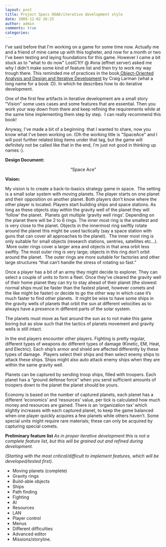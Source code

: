```yaml
---
layout: post
title: Project Specs OOAD/iterative development style
date: 2009-12-02 16:25
author: admin
comments: true
categories:
---
```

I've said before that I'm working on a game for some time now. Actually me and a friend of mine came up with this togheter, and now for a month or two I've been testing and laying foundations for this game. However I came a bit stuck as to "what to do now" LostC1tY @ #xna (effnet server) asked me why I didn't make some kind of feature list and then try to work my way trough there. This reminded me of practices in the book<a title="The book on amazon" href="http://www.amazon.com/Applying-UML-Patterns-Introduction-Object-Oriented/dp/0131489062"> Object-Oriented Analysis and Design and Iterative Development</a> by Craig Larman (what a long name for a book :D). In which he describes how to do iterative development.

One of the first few artifacts in iterative development are a small story "Vision" some uses cases and some features that are essential. Then you work your way down from there and keep refining the requirements while at the same time implementing them step by step.  I can really recommend this book!

Anyway, I've made a bit of a beginning  that I wanted to share, now you know what I've been working on. (Oh the working title is "SpaceAce" and I will post further related blog items under that tag, but the game will definitely not be called like that in the end, I'm just not good in thinking up names :).

<strong>Design Document:</strong>
<p align="center">“Space Ace”</p>


<strong>Vision:</strong>

My vision is to create a back-to-basics strategy game in space.  The setting is a small solar system with moving planets. The player starts on one planet and their opposition on another planet. Both players don’t know where the other player is located. Players start building ships and space stations. As long as these objects stay within the gravity well of the planet they will ‘follow’ the planet.  Planets got multiple ‘gravity well rings’. Depending on the planet there will be 2 to 6 rings. The inner most ring is the smallest and is very close to the planet. Objects in the innermost ring swiftly rotate around the planet this might be used tactically (say a space station with guns that can cover all approaches to the planet).  The inner most ring is only suitable for small objects (research stations, sentries, satellites etc...).  More outer rings cover a larger area and objects in that area orbit less swiftly. The most outer ring is very large; objects in this ring don’t orbit around the planet.  The outer rings are more suitable for factories and other large structures “that can’t handle the stress of rotating so fast.”

Once a player has a bit of an army they might decide to explorer. They can select a couple of units to form a fleet. Once they’ve cleared the gravity well of their home planet they can try to stay ahead of their planet (the slowest normal ships must be faster than the fastest planet, however comets and the like might be faster) or decide to go the other way in which case it’s much faster to find other planets.  It might be wise to have some ships in the gravity wells of planets that orbit the sun at different velocities as to always have a presence in different parts of the solar system.

The planets must move as fast around the sun as to not make this game boring but as slow such that the tactics of planets movement and gravity wells is still intact.

In the end players encounter other players. Fighting is pretty regular, different types of weapons do different types of damage (Kinetic, EM, Heat, and Electric). Each ship’s armor and shield are affected differently by these types of damage.  Players select their ships and then select enemy ships to attack these ships. Ships might also auto attack enemy ships when they are within the same gravity well.

Planets can be captured by sending troop ships, filled with troopers. Each planet has a “ground defense force” when you send sufficient amounts of troopers down to the planet the planet should be yours.

Economy is based on the number of captured planets, each planet has a different ‘economics’ and ‘resources’ value, per tick is calculated how much money and resources are gained. There is an ‘organization tax’ which slightly increases with each captured planet, to keep the game balanced when one player quickly acquires a few planets while others haven’t. Some special units might require rare materials; these can only be acquired by capturing special comets.

<strong>Preliminary feature list
</strong><em>As in proper iterative development this is not a complete feature list, but this will be grained out and refined during development.</em>

<em>(Starting with the most critical/difficult to implement features, which will be developed/tested first).</em>

- Moving planets (complete)
- Gravity rings
- Build-able objects
- Ships
- Path finding
- Fighting
- AI
- Resources
- LAN
- Player control
- Menus
- Different difficulties
- Advanced editor
- Missions/storyline.
